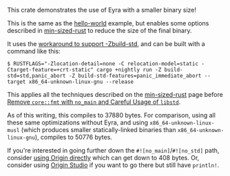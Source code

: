 This crate demonstrates the use of Eyra with a smaller binary size!

This is the same as the [hello-world] example, but enables some options
described in [min-sized-rust] to reduce the size of the final binary.

It uses the [workaround to support -Zbuild-std], and can be built with
a command like this:

```console
$ RUSTFLAGS="-Zlocation-detail=none -C relocation-model=static -Ctarget-feature=+crt-static" cargo +nightly run -Z build-std=std,panic_abort -Z build-std-features=panic_immediate_abort --target x86_64-unknown-linux-gnu --release
```

This applies all the techniques described on the [min-sized-rust] page
before [Remove `core::fmt` with `no_main` and Careful Usage of `libstd`].

As of this writing, this compiles to 37880 bytes. For comparison, using all
these same optimizations without Eyra, and using `x86_64-unknown-linux-musl`
(which produces smaller statically-linked binaries than
`x86_64-unknown-linux-gnu`), compiles to 50776 bytes.

If you're interested in going further down the `#![no_main]`/`#![no_std]`
path, consider [using Origin directly] which can get down to 408 bytes. Or,
consider using [Origin Studio] if you want to go there but still have
`println!`.

[hello-world]: https://github.com/sunfishcode/eyra/tree/main/example-crates/hello-world/
[min-sized-rust]: https://github.com/johnthagen/min-sized-rust
[workaround to support -Zbuild-std]: https://github.com/sunfishcode/eyra/blob/main/README.md#compatibility-with--zbuild-std
[Remove `core::fmt` with `no_main` and Careful Usage of `libstd`]: https://github.com/johnthagen/min-sized-rust#remove-corefmt-with-no_main-and-careful-usage-of-libstd
[using Origin directly]: https://github.com/sunfishcode/origin/tree/main/example-crates/tiny
[Origin Studio]: https://github.com/sunfishcode/origin-studio
